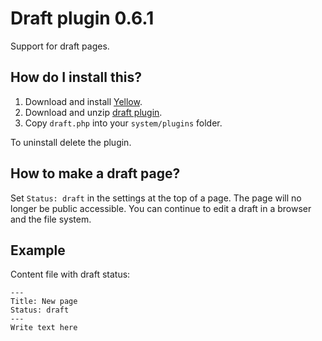 Draft plugin 0.6.1
==================
Support for draft pages.

How do I install this?
----------------------
1. Download and install [Yellow](https://github.com/datenstrom/yellow/).
2. Download and unzip [draft plugin](https://github.com/datenstrom/yellow-plugins/raw/master/zip/draft.zip).
3. Copy `draft.php` into your `system/plugins` folder.

To uninstall delete the plugin.

How to make a draft page?
-------------------------
Set `Status: draft` in the settings at the top of a page. The page will no longer be public accessible. You can continue to edit a draft in a browser and the file system.

Example
-------
Content file with draft status:

    ---
    Title: New page
    Status: draft
    ---
    Write text here
